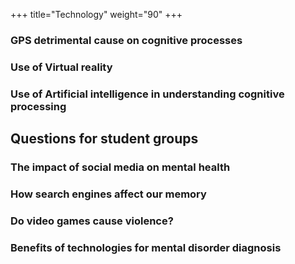 +++
title="Technology"
weight="90"
+++

### GPS detrimental cause on cognitive processes

### Use of Virtual reality

### Use of Artificial intelligence in understanding cognitive processing

## Questions for student groups

### The impact of social media on mental health

### How search engines affect our memory

### Do video games cause violence?

### Benefits of technologies for mental disorder diagnosis




